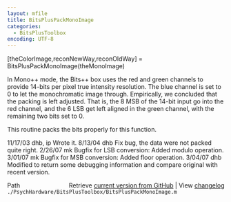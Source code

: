 ```yaml
---
layout: mfile
title: BitsPlusPackMonoImage
categories:
  - BitsPlusToolbox
encoding: UTF-8
---
```


\[theColorImage,reconNewWay,reconOldWay\] = BitsPlusPackMonoImage\(theMonoImage\)

In Mono++ mode, the Bits++ box uses the red and green
channels to provide 14-bits per pixel true intensity
resolution.  The blue channel is set to 0 to let the
monochromatic image through.   Empirically, we concluded
that the packing is left adjusted.  That is, the 8 MSB
of the 14-bit input go into the red channel, and the
6 LSB get left aligned in the green channel, with
the remaining two bits set to 0.

This routine packs the bits properly for this function.

11/17/03  dhb, ip   Wrote it.
8/13/04 dhb     Fix bug, the data were not packed quite right.
2/26/07   mk      Bugfix for LSB conversion: Added modulo operation.
3/01/07   mk      Bugfix for MSB conversion: Added floor operation.
3/04/07   dhb     Modified to return some debugging information and
                  compare original with recent version.


<div class="code_header" style="text-align:right;">
  <span style="float:left;">Path&nbsp;&nbsp;</span> <span class="counter">Retrieve <a href=
  "https://raw.github.com/Psychtoolbox-3/Psychtoolbox-3/beta/./PsychHardware/BitsPlusToolbox/BitsPlusPackMonoImage.m">current version from GitHub</a> | View <a href=
  "https://github.com/Psychtoolbox-3/Psychtoolbox-3/commits/beta/./PsychHardware/BitsPlusToolbox/BitsPlusPackMonoImage.m">changelog</a></span>
</div>
<div class="code">
  <code>./PsychHardware/BitsPlusToolbox/BitsPlusPackMonoImage.m</code>
</div>
